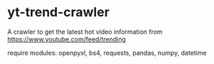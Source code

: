 # yt-trend-crawler
A crawler to get the latest hot video information from https://www.youtube.com/feed/trending

require modules: openpyxl, bs4, requests, pandas, numpy, datetime
